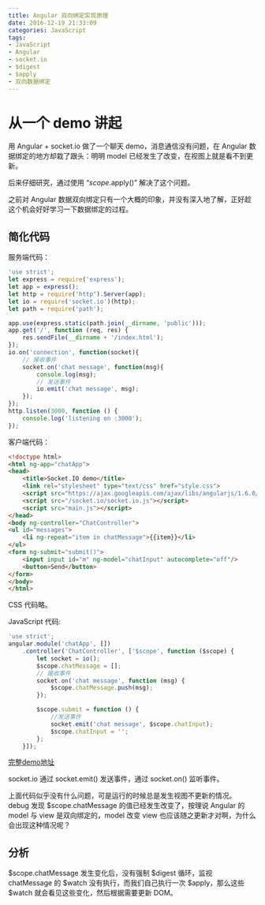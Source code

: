 ```yaml
---
title: Angular 双向绑定实现原理
date: 2016-12-19 21:33:09
categories: JavaScript
tags:
- JavaScript
- Angular
- socket.io
- $digest
- $apply
- 双向数据绑定
---
```


# 从一个 demo 讲起

用 Angular + socket.io 做了一个聊天 demo，消息通信没有问题，在 Angular 数据绑定的地方却栽了跟头：明明 model 已经发生了改变，在视图上就是看不到更新。

后来仔细研究，通过使用 “$scope.$apply()” 解决了这个问题。

之前对 Angular 数据双向绑定只有一个大概的印象，并没有深入地了解，正好趁这个机会好好学习一下数据绑定的过程。
<!-- more -->

## 简化代码

服务端代码：

```javascript
'use strict';
let express = require('express');
let app = express();
let http = require('http').Server(app);
let io = require('socket.io')(http);
let path = require('path');

app.use(express.static(path.join(__dirname, 'public')));
app.get('/', function (req, res) {
    res.sendFile(__dirname + '/index.html');
});
io.on('connection', function(socket){
    // 接收事件
    socket.on('chat message', function(msg){
        console.log(msg);
        // 发送事件
        io.emit('chat message', msg);
    });
});
http.listen(3000, function () {
    console.log('listening on :3000');
});
```

客户端代码：

```html
<!doctype html>
<html ng-app="chatApp">
<head>
    <title>Socket.IO demo</title>
    <link rel="stylesheet" type="text/css" href="style.css">
    <script src="https://ajax.googleapis.com/ajax/libs/angularjs/1.6.0/angular.min.js"></script>
    <script src="/socket.io/socket.io.js"></script>
    <script src="main.js"></script>
</head>
<body ng-controller="ChatController">
<ul id="messages">
    <li ng-repeat="item in chatMessage">{{item}}</li>
</ul>
<form ng-submit="submit()">
    <input input id="m" ng-model="chatInput" autocomplete="off"/>
    <button>Send</button>
</form>
</body>
</html>
```

CSS 代码略。

JavaScript 代码:

```javascript
'use strict';
angular.module('chatApp', [])
    .controller('ChatController', ['$scope', function ($scope) {
        let socket = io();
        $scope.chatMessage = [];
        // 接收事件
        socket.on('chat message', function (msg) {
            $scope.chatMessage.push(msg);
        });

        $scope.submit = function () {
            //发送事件
            socket.emit('chat message', $scope.chatInput);
            $scope.chatInput = '';
        };
    }]);
```

[完整demo地址](https://github.com/Leo555/socket.io-demo)

socket.io 通过 socket.emit() 发送事件，通过 socket.on() 监听事件。

上面代码似乎没有什么问题，可是运行的时候总是发生视图不更新的情况。
debug 发现 $scope.chatMessage 的值已经发生改变了，按理说 Angular 的 model 与 view 是双向绑定的，model 改变 view 也应该随之更新才对啊，为什么会出现这种情况呢？

## 分析

$scope.chatMessage 发生变化后，没有强制 $digest 循环，监视 chatMessage 的 $watch 没有执行，而我们自己执行一次 $apply，那么这些 $watch 就会看见这些变化，然后根据需要更新 DOM。



